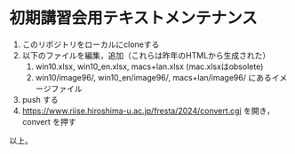 # 初期講習会用テキストメンテナンス

1. このリポジトリをローカルにcloneする
1. 以下のファイルを編集，追加（これらは昨年のHTMLから生成された）
   1. win10.xlsx, win10_en.xlsx, macs+lan.xlsx (mac.xlsxはobsolete)
   1. win10/image96/, win10_en/image96/, macs+lan/image96/ にあるイメージファイル
1. push する
1. https://www.riise.hiroshima-u.ac.jp/fresta/2024/convert.cgi を開き，convert を押す

以上。
